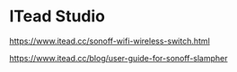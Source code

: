 # ITead Studio



https://www.itead.cc/sonoff-wifi-wireless-switch.html

https://www.itead.cc/blog/user-guide-for-sonoff-slampher

